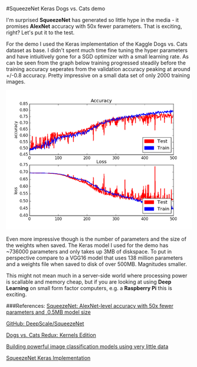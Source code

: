 #SqueezeNet Keras Dogs vs. Cats demo

I'm surprised **SqueezeNet** has generated so little hype in the media - it promises **AlexNet** accuracy with 50x fewer parameters. That is exciting, right? Let's put it to the test.

For the demo I used the Keras implementation of the Kaggle Dogs vs. Cats dataset as base. I didn't spent much time fine tuning the hyper parameters and have 
intiuitively gone for a SGD optimizer with a small learning rate. As can be seen from the graph below training progressed steadily before the training accuracy seperates 
from the validation accuracy peaking at around +/-0.8 accuracy. Pretty impressive on a small data set of only 2000 training images.

![SqueezeNet Training](training_acc_loss.png)

Even more impressive though is the number of parameters and the size of the weights when saved. The Keras model I used for the demo has ~736000 parameters and only takes up 
3MB of diskspace. To put in perspective compare to a VGG16 model that uses 138 million parameters and a weights file when saved to disk of over 500MB. Magnitudes smaller.

This might not mean much in a server-side world where processing power is scallable and memory cheap, but if you are looking at using **Deep Learning** on small form factor computers,
e.g. a **Raspberry Pi** this is exciting. 





###References:
[SqueezeNet: AlexNet-level accuracy with 50x fewer parameters and ,0.5MB model size](https://arxiv.org/abs/1602.07360)

[GitHub: DeepScale/SqueezeNet](https://github.com/DeepScale/SqueezeNet)

[Dogs vs. Cats Redux: Kernels Edition](https://www.kaggle.com/c/dogs-vs-cats-redux-kernels-edition)

[Building powerful image classification models using very little data](https://blog.keras.io/building-powerful-image-classification-models-using-very-little-data.html)

[SqueezeNet Keras Implementation](https://github.com/DT42/squeezenet_demo)